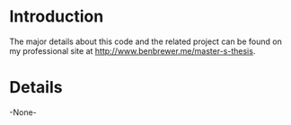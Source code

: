 # Introduction #

The major details about this code and the related project can be found on my professional site at http://www.benbrewer.me/master-s-thesis.


# Details #

-None-